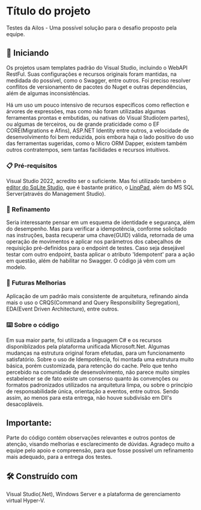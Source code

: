 # Título do projeto

Testes da Ailos - Uma possível solução para o desafio proposto pela equipe.

## 🚀 Iniciando

Os projetos usam templates padrão do Visual Studio, incluindo o WebAPI RestFul. Suas configurações e recursos originais foram mantidas, na medidada do
possível, como o Swagger, entre outros. Foi preciso resolver conflitos de versionamento de pacotes do Nuget e outras dependências, além de algumas
inconsistências.

Há um uso um pouco intensivo de recursos específicos como reflection e árvores de expressões, mas como não foram utilizadas algumas ferramentas prontas e
embutidas, ou nativas do Visual Studio(em partes), ou algumas de terceiros, ou de grande praticidade como o EF CORE(Migrations e Afins), ASP.NET Identity entre outros, 
a velocidade de desenvolvimento foi bem reduzida, pois embora haja o lado positivo do uso das ferramentas sugeridas, como o Micro ORM Dapper, existem também outros
contratempos, sem tantas facilidades e recursos intuitivos.

### 📋 Pré-requisitos

Visual Studio 2022, acredito ser o suficiente. Mas foi utilizado também o <a href="https://sqlitestudio.pl/">editor do SqLite Studio</a>, que é
bastante prático, o <a href="https://www.linqpad.net/">LinqPad</a>, além do MS SQL Server(através do Management Studio).

### 🔩 Refinamento

Seria interessante pensar em um esquema de identidade e segurança, além do desempenho. Mas para verificar a idempotência, conforme solicitado nas instruções, basta recuperar uma 
chave(GUID) válida, retornada de uma operação de movimentos e aplicar nos parâmetros dos cabeçalhos de requisição pré-definidos para o endpoint de testes. Caso seja desejável testar
com outro endpoint, basta aplicar o atributo 'Idempotent' para a ação em questão, além de habilitar no Swagger. O código já vêm com um modelo.


### 🔩 Futuras Melhorias

Aplicação de um padrão mais consistente de arquitetura, refinando ainda mais o uso o CRQS(Command and Query Responsibility Segregation), EDA(Event Driven Architecture), entre outros.

### ⌨️ Sobre o código

Em sua maior parte, foi utilizada a linguagem C# e os recursos disponiblizados pela plataforma unificada Microsoft.Net. Algumas mudanças na estrutura original foram efetudas, 
para um funcionamento satisfatório. Sobre o uso de Idempotência, foi montada uma estrutura muito básica, porém customizada, para retenção do cache. Pelo que tenho percebido na
comunidade de desenvolvimento, não parece muito simples estabelecer se de fato existe um consenso quanto às convenções ou formatos padronizados utilizados na arquitetura limpa,
ou sobre o príncípio de responsabilidade única, orientação a eventos, entre outros. Sendo assim, ao menos para esta entrega, não houve subdivisão em Dll's desacopláveis.

##  Importante:

Parte do código contém observações relevantes e outros pontos de atenção, visando melhorias 
e esclarecimento de dúvidas. Agradeço muito a equipe pelo apoio e compreensão, para que fosse possível
um refinamento mais adequado, para a entrega dos testes.

## 🛠️ Construído com

Visual Studio(.Net), Windows Server e a plataforma de gerenciamento virtual Hyper-V.